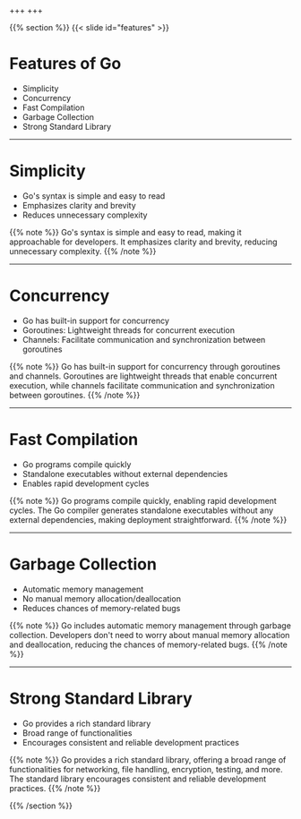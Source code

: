 +++
+++

{{% section %}}
{{< slide id="features" >}}
# Features of Go
- Simplicity
- Concurrency
- Fast Compilation
- Garbage Collection
- Strong Standard Library

---

# Simplicity
- Go's syntax is simple and easy to read
- Emphasizes clarity and brevity
- Reduces unnecessary complexity

{{% note %}}
Go's syntax is simple and easy to read, making it approachable for developers. It emphasizes clarity and brevity, reducing unnecessary complexity.
{{% /note %}}

---
# Concurrency
- Go has built-in support for concurrency
- Goroutines: Lightweight threads for concurrent execution
- Channels: Facilitate communication and synchronization between goroutines

{{% note %}}
Go has built-in support for concurrency through goroutines and channels. Goroutines are lightweight threads that enable concurrent execution, while channels facilitate communication and synchronization between goroutines.
{{% /note %}}

---
# Fast Compilation
- Go programs compile quickly
- Standalone executables without external dependencies
- Enables rapid development cycles

{{% note %}}
Go programs compile quickly, enabling rapid development cycles. The Go compiler generates standalone executables without any external dependencies, making deployment straightforward.
{{% /note %}}

---
# Garbage Collection
- Automatic memory management
- No manual memory allocation/deallocation
- Reduces chances of memory-related bugs

{{% note %}}
Go includes automatic memory management through garbage collection. Developers don't need to worry about manual memory allocation and deallocation, reducing the chances of memory-related bugs.
{{% /note %}}

---
# Strong Standard Library
- Go provides a rich standard library
- Broad range of functionalities
- Encourages consistent and reliable development practices

{{% note %}}
Go provides a rich standard library, offering a broad range of functionalities for networking, file handling, encryption, testing, and more. The standard library encourages consistent and reliable development practices.
{{% /note %}}

{{% /section %}}
